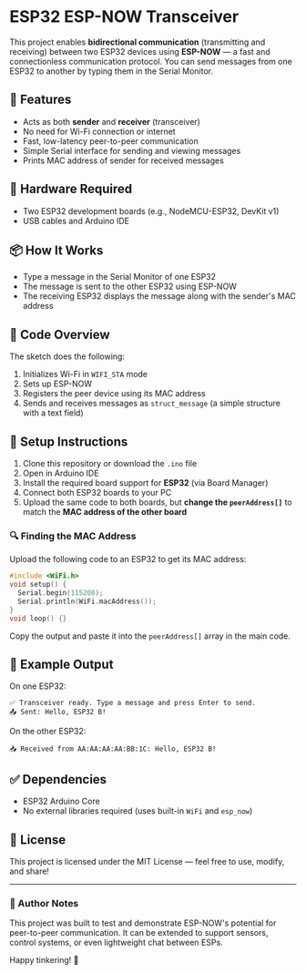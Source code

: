 
# ESP32 ESP-NOW Transceiver

This project enables **bidirectional communication** (transmitting and receiving) between two ESP32 devices using **ESP-NOW** — a fast and connectionless communication protocol. You can send messages from one ESP32 to another by typing them in the Serial Monitor.

## 🚀 Features

- Acts as both **sender** and **receiver** (transceiver)
- No need for Wi-Fi connection or internet
- Fast, low-latency peer-to-peer communication
- Simple Serial interface for sending and viewing messages
- Prints MAC address of sender for received messages

## 🔧 Hardware Required

- Two ESP32 development boards (e.g., NodeMCU-ESP32, DevKit v1)
- USB cables and Arduino IDE

## 📦 How It Works

- Type a message in the Serial Monitor of one ESP32
- The message is sent to the other ESP32 using ESP-NOW
- The receiving ESP32 displays the message along with the sender's MAC address

## 📁 Code Overview

The sketch does the following:

1. Initializes Wi-Fi in `WIFI_STA` mode
2. Sets up ESP-NOW
3. Registers the peer device using its MAC address
4. Sends and receives messages as `struct_message` (a simple structure with a text field)

## 🔁 Setup Instructions

1. Clone this repository or download the `.ino` file
2. Open in Arduino IDE
3. Install the required board support for **ESP32** (via Board Manager)
4. Connect both ESP32 boards to your PC
5. Upload the same code to both boards, but **change the `peerAddress[]`** to match the **MAC address of the other board**

### 🔍 Finding the MAC Address

Upload the following code to an ESP32 to get its MAC address:

```cpp
#include <WiFi.h>
void setup() {
  Serial.begin(115200);
  Serial.println(WiFi.macAddress());
}
void loop() {}
```

Copy the output and paste it into the `peerAddress[]` array in the main code.

## 🧪 Example Output

On one ESP32:
```
✅ Transceiver ready. Type a message and press Enter to send.
📤 Sent: Hello, ESP32 B!
```

On the other ESP32:
```
📥 Received from AA:AA:AA:AA:BB:1C: Hello, ESP32 B!
```

## ✅ Dependencies

- ESP32 Arduino Core
- No external libraries required (uses built-in `WiFi` and `esp_now`)

## 📄 License

This project is licensed under the MIT License — feel free to use, modify, and share!

---

### 🧠 Author Notes

This project was built to test and demonstrate ESP-NOW's potential for peer-to-peer communication. It can be extended to support sensors, control systems, or even lightweight chat between ESPs.

Happy tinkering! 🤖
